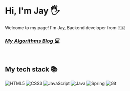 <h1> Hi, I'm Jay 🖐 </h1>
Welcome to my page!
I'm Jay, Backend developer from 🇰🇷

<p>
  <em>
    <h3>
      <a href="https://won4885.github.io/">
        My Algorithms Blog 💻
      </a>
    </h3>
  </em>
</p>

<br />
<h2> My tech stack 📚 </h2>

![HTML5](https://img.shields.io/badge/-HTML5-F05032?style=for-the-badge&logo=html5&logoColor=ffffff)
![CSS3](https://img.shields.io/badge/-CSS3-007ACC?style=for-the-badge&logo=css3)
![JavaScript](https://img.shields.io/badge/-JavaScript-%23F7DF1C?style=for-the-badge&logo=javascript&logoColor=000000&labelColor=%23F7DF1C&color=%23FFCE5A)
![Java](https://img.shields.io/badge/-Java-007ACC?style=for-the-badge&logo=Java&logoColor=white)
![Spring](https://img.shields.io/badge/-Spring-222222?style=for-the-badge&logo=Spring)
![Git](https://img.shields.io/badge/-Git-F05032?style=for-the-badge&logo=git&logoColor=ffffff)
